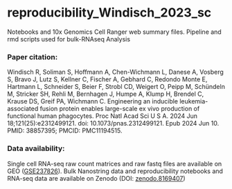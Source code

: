 # reproducibility_Windisch_2023_sc

Notebooks and 10x Genomics Cell Ranger web summary files. 
Pipeline and rmd scripts used for bulk-RNAseq Analysis

### Paper citation: 

Windisch R, Soliman S, Hoffmann A, Chen-Wichmann L, Danese A, Vosberg S, Bravo J, Lutz S, Kellner C, Fischer A, Gebhard C, Redondo Monte E, Hartmann L, Schneider S, Beier F, Strobl CD, Weigert O, Peipp M, Schündeln M, Stricker SH, Rehli M, Bernhagen J, Humpe A, Klump H, Brendel C, Krause DS, Greif PA, Wichmann C. Engineering an inducible leukemia-associated fusion protein enables large-scale ex vivo production of functional human phagocytes. Proc Natl Acad Sci U S A. 2024 Jun 18;121(25):e2312499121. doi: 10.1073/pnas.2312499121. Epub 2024 Jun 10. PMID: 38857395; PMCID: PMC11194515.

### Data availability:
Single cell RNA-seq raw count matrices and raw fastq files are available on GEO ([GSE237826](https://www.ncbi.nlm.nih.gov/geo/query/acc.cgi?acc=GSE237826)). Bulk Nanostring data and reproducibility notebooks and RNA-seq data are available on Zenodo (DOI: [zenodo.8169407](https://doi.org/10.5281/zenodo.8169407))
